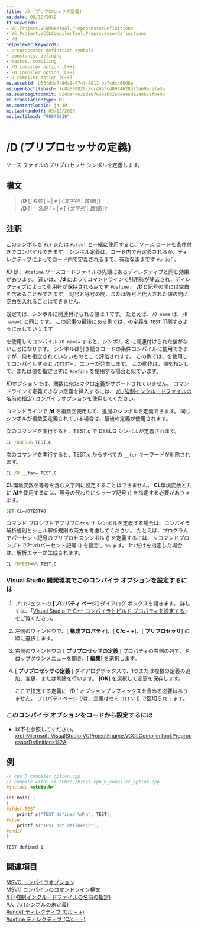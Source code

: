 ```yaml
---
title: /D (プリプロセッサの定義)
ms.date: 09/18/2019
f1_keywords:
- VC.Project.VCNMakeTool.PreprocessorDefinitions
- VC.Project.VCCLCompilerTool.PreprocessorDefinitions
- /d
helpviewer_keywords:
- preprocessor definition symbols
- constants, defining
- macros, compiling
- /D compiler option [C++]
- -D compiler option [C++]
- D compiler option [C++]
ms.assetid: b53fdda7-8da1-474f-8811-ba7cdcc66dba
ms.openlocfilehash: 7c8a500820c8cc4655c409f4628d72a69acafa5a
ms.sourcegitcommit: 6280a4c629de0f638ebc2edd446de2a9b11f0406
ms.translationtype: MT
ms.contentlocale: ja-JP
ms.lasthandoff: 09/12/2020
ms.locfileid: "90040939"
---
```

# <a name="d-preprocessor-definitions"></a>/D (プリプロセッサの定義)

ソース ファイルのプリプロセッサ シンボルを定義します。

## <a name="syntax"></a>構文

> **/D** \[]_名前_ \[ `=` \| `#` \[ {*文字列* \| *数値*}]] \
> **/D** \[] `"` _名前_ \[ `=` \| `#` \[ {*文字列* \| *数値*}]]`"`

## <a name="remarks"></a>注釈

このシンボルを `#if` または `#ifdef` と一緒に使用すると、ソース コードを条件付きでコンパイルできます。 シンボル定義は、コード内で再定義されるか、ディレクティブによってコード内で定義されるまで、有効なままです `#undef` 。

**/D** は、 `#define` ソースコードファイルの先頭にあるディレクティブと同じ効果があります。 違いは、 **/d** によってコマンドラインで引用符が除去され、ディレクティブによって引用符が保持される点です `#define` 。 **/D**と記号の間には空白を含めることができます。 記号と等号の間、または等号と代入された値の間に空白を入れることはできません。

既定では、シンボルに関連付けられる値は 1 です。 たとえば、`/D name` は、`/D name=1` と同じです。 この記事の最後にある例では、の定義を `TEST` 印刷するように示してい `1` ます。

を使用してコンパイル `/D name=` すると、シンボル *名* に関連付けられた値がないことになります。 シンボルは引き続きコードの条件コンパイルに使用できますが、何も指定されていないものとして評価されます。 この例では、を使用してコンパイルすると `/DTEST=` 、エラーが発生します。 この動作は、値を指定して、または値を指定せずに `#define` を使用する場合と似ています。

**/D**オプションでは、関数に似たマクロ定義がサポートされていません。 コマンドラインで定義できない定義を挿入するには、 [/fi (強制インクルードファイルの名前の指定)](fi-name-forced-include-file.md) コンパイラオプションを使用してください。

コマンドラインで **/d** を複数回使用して、追加のシンボルを定義できます。 同じシンボルが複数回定義されている場合は、最後の定義が使用されます。

次のコマンドを実行すると、TEST.c で DEBUG シンボルが定義されます。

```cmd
CL /DDEBUG TEST.C
```

次のコマンドを実行すると、TEST.c からすべての `__far` キーワードが削除されます。

```cmd
CL /D __far= TEST.C
```

**CL**環境変数を等号を含む文字列に設定することはできません。 **CL**環境変数と共に **/d**を使用するには、等号の代わりにシャープ記号 () を指定する必要があり `#` ます。

```cmd
SET CL=/DTEST#0
```

コマンド プロンプトでプリプロセッサ シンボルを定義する場合は、コンパイラ解析規則とシェル解析規則の両方を考慮してください。 たとえば、プログラムでパーセント記号のプリプロセスシンボル () を定義するには、 `%` コマンドプロンプトで2つのパーセント記号 () を指定し `%%` ます。 1つだけを指定した場合は、解析エラーが生成されます。

```cmd
CL /DTEST=%% TEST.C
```

### <a name="to-set-this-compiler-option-in-the-visual-studio-development-environment"></a>Visual Studio 開発環境でこのコンパイラ オプションを設定するには

1. プロジェクトの **[プロパティ ページ]** ダイアログ ボックスを開きます。 詳しくは、「[Visual Studio で C++ コンパイラとビルド プロパティを設定する](../working-with-project-properties.md)」をご覧ください。

1. 左側のウィンドウで、[ **構成プロパティ**]、[ **C/c + +**]、[ **プリプロセッサ**] の順に選択します。

1. 右側のウィンドウの [ **プリプロセッサの定義** ] プロパティの右側の列で、ドロップダウンメニューを開き、[ **編集**] を選択します。

1. [ **プリプロセッサの定義** ] ダイアログボックスで、1つまたは複数の定義の追加、変更、または削除を行います。 **[OK]** を選択して変更を保存します。

   ここで指定する定義に '/D ' オプションプレフィックスを含める必要はありません。 プロパティページでは、定義はセミコロン () で区切られ `;` ます。

### <a name="to-set-this-compiler-option-programmatically"></a>このコンパイラ オプションをコードから設定するには

- 以下を参照してください。<xref:Microsoft.VisualStudio.VCProjectEngine.VCCLCompilerTool.PreprocessorDefinitions%2A>

## <a name="example"></a>例

```cpp
// cpp_D_compiler_option.cpp
// compile with: cl /EHsc /DTEST cpp_D_compiler_option.cpp
#include <stdio.h>

int main( )
{
#ifdef TEST
    printf_s("TEST defined %d\n", TEST);
#else
    printf_s("TEST not defined\n");
#endif
}
```

```Output
TEST defined 1
```

## <a name="see-also"></a>関連項目

[MSVC コンパイラオプション](compiler-options.md)\
[MSVC コンパイラのコマンドライン構文](compiler-command-line-syntax.md)\
[/FI (強制インクルードファイルの名前の指定)](fi-name-forced-include-file.md)\
[/U、/u (シンボルの未定義)](u-u-undefine-symbols.md)\
[#undef ディレクティブ (C/c + +)](../../preprocessor/hash-undef-directive-c-cpp.md)\
[#define ディレクティブ (C/c + +)](../../preprocessor/hash-define-directive-c-cpp.md)
